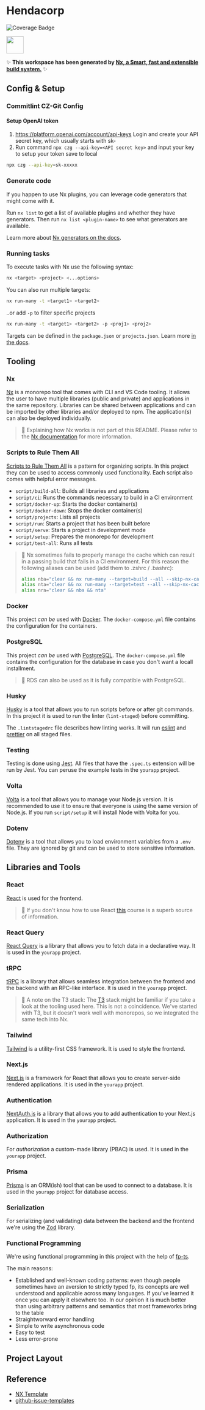 # Hendacorp

![Coverage Badge](https://img.shields.io/endpoint?url=https://gist.githubusercontent.com/akhenda/e87e6f67fa5b4ffc5757bc946b8db87a/raw/hendacorp__heads_main.json)

<a alt="Nx logo" href="https://nx.dev" target="_blank" rel="noreferrer"><img src="https://raw.githubusercontent.com/nrwl/nx/master/images/nx-logo.png" width="45"></a>

✨ **This workspace has been generated by [Nx, a Smart, fast and extensible build system.](https://nx.dev)** ✨

## Config & Setup

### Commitlint CZ-Git Config

#### Setup OpenAI token

1. <https://platform.openai.com/account/api-keys>
   Login and create your API secret key, which usually starts with sk-
2. Run command `npx czg --api-key=<API secret key>` and input your key to setup your token save to local

```sh
npx czg --api-key=sk-xxxxx
```

### Generate code

If you happen to use Nx plugins, you can leverage code generators that might come with it.

Run `nx list` to get a list of available plugins and whether they have generators. Then run `nx list <plugin-name>` to see what generators are available.

Learn more about [Nx generators on the docs](https://nx.dev/plugin-features/use-code-generators).

### Running tasks

To execute tasks with Nx use the following syntax:

```sh
nx <target> <project> <...options>
```

You can also run multiple targets:

```sh
nx run-many -t <target1> <target2>
```

..or add `-p` to filter specific projects

```sh
nx run-many -t <target1> <target2> -p <proj1> <proj2>
```

Targets can be defined in the `package.json` or `projects.json`. Learn more [in the docs](https://nx.dev/core-features/run-tasks).

## Tooling

### Nx

[Nx](https://nx.dev) is a monorepo tool that comes with CLI and VS Code tooling.
It allows the user to have multiple libraries (public and private) and applications in the same repository.
Libraries can be shared between applications and can be imported by other libraries and/or deployed to npm.
The application(s) can also be deployed individually.

> 📘 Explaining how Nx works is not part of this README. Please refer to the [Nx documentation](https://nx.dev) for more information.

### Scripts to Rule Them All

[Scripts to Rule Them All](https://github.com/github/scripts-to-rule-them-all) is a pattern for organizing scripts. In this project they can be used to access commonly used functionality. Each script also comes with
helpful error messages.

- `script/build-all`: Builds all libraries and applications
- `script/ci`: Runs the commands necessary to build in a CI environment
- `script/docker-up`: Starts the docker container(s)
- `script/docker-down`: Stops the docker container(s)
- `script/projects`: Lists all projects
- `script/run`: Starts a project that has been built before
- `script/serve`: Starts a project in development mode
- `script/setup`: Prepares the monorepo for development
- `script/test-all`: Runs all tests

> 📙 Nx sometimes fails to properly manage the cache which can result in a passing build that
> fails in a CI environment. For this reason the following aliases can be used (add them to .zshrc / .bashrc):
>
> ```bash
> alias nba="clear && nx run-many --target=build --all --skip-nx-cache"
> alias nta="clear && nx run-many --target=test --all --skip-nx-cache"
> alias nra="clear && nba && nta"
> ```

### Docker

This project _can be_ used with [Docker](https://www.docker.com/). The `docker-compose.yml` file contains the configuration for the containers.

### PostgreSQL

This project _can be_ used with [PostgreSQL](https://www.postgresql.org/). The `docker-compose.yml` file contains the configuration for the database in case you don't want a locall installment.

> 📘 RDS can also be used as it is fully compatible with PostgreSQL.

### Husky

[Husky](https://www.npmjs.com/package/husky) is a tool that allows you to run scripts before or after git commands. In this project it is used to run the linter (`lint-staged`) before committing.

The `.lintstagedrc` file describes how linting works. It will run
[eslint](https://eslint.org/) and [prettier](https://prettier.io/) on all staged files.

### Testing

Testing is done using [Jest](https://jestjs.io/). All files that have the `.spec.ts` extension will be run by Jest. You can peruse the example tests in the `yourapp` project.

### Volta

[Volta](https://volta.sh/) is a tool that allows you to manage your Node.js version. It is recommended to use it to ensure that everyone is using the same version of Node.js. If you run `script/setup` it will install Node with Volta for you.

### Dotenv

[Dotenv](https://www.npmjs.com/package/dotenv) is a tool that allows you to load environment variables from a `.env` file. They are ignored by git and can be used to store sensitive information.

## Libraries and Tools

### React

[React](https://reactjs.org/) is used for the frontend.

> 📘 If you don't know how to use React [this](https://frontendmasters.com/courses/complete-react-v8/)
> course is a superb source of information.

### React Query

[React Query](https://react-query.tanstack.com/) is a library that allows you to fetch data in a declarative way. It is used in the `yourapp` project.

### tRPC

[tRPC](https://trpc.io/) is a library that allows seamless integration between the frontend and the backend
with an RPC-like interface. It is used in the `yourapp` project.

> 📘 A note on the T3 stack: The [T3](https://create.t3.gg/) stack might be familiar if you take a look
> at the tooling used here. This is not a coincidence. We've started with T3, but it doesn't work well
> with monorepos, so we integrated the same tech into Nx.

### Tailwind

[Tailwind](https://tailwindcss.com/) is a utility-first CSS framework. It is used to style the frontend.

### Next.js

[Next.js](https://nextjs.org/) is a framework for React that allows you to create server-side rendered applications. It is used in the `yourapp` project.

### Authentication

[NextAuth.js](https://next-auth.js.org/) is a library that allows you to add authentication to your Next.js application. It is used in the `yourapp` project.

### Authorization

For _authorization_ a custom-made library (PBAC) is used. It is used in the `yourapp` project.

### Prisma

[Prisma](https://www.prisma.io/) is an ORM(ish) tool that can be used to connect to a database.
It is used in the `yourapp` project for database access.

### Serialization

For serializing (and validating) data between the backend and the frontend we're using
the [Zod](https://zod.dev/) library.

### Functional Programming

We're using functional programming in this project with the help of [fp-ts](https://gcanti.github.io/fp-ts/).

The main reasons:

- Established and well-known coding patterns: even though people sometimes have an aversion to strictly
  typed fp, its concepts are well understood and applicable across many languages. If you've learned it once
  you can apply it elsewhere too. In our opinion it is much better than using arbitrary patterns and
  semantics that most frameworks bring to the table
- Straightworward error handling
- Simple to write asynchronous code
- Easy to test
- Less error-prone

## Project Layout

## Reference

- [NX Template](https://github.com/Hexworks/nx-template/blob/master/README.md)
- [github-issue-templates](https://github.com/stevemao/github-issue-templates/tree/master)
